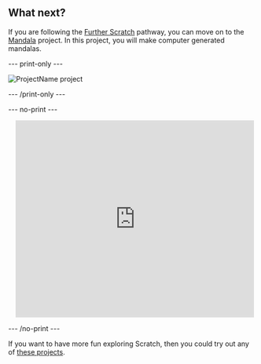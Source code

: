## What next?

If you are following the [Further Scratch](https://projects.raspberrypi.org/en/pathways/further-scratch) pathway, you can move on to the [Mandala](https://projects.raspberrypi.org/en/projects/mandala) project. In this project, you will make computer generated mandalas.

--- print-only ---

![ProjectName project](images/projectname-project.png)

--- /print-only ---

--- no-print ---

<div class="scratch-preview" style="margin-left: 15px;">
  <iframe allowtransparency="true" width="485" height="402" src="https://scratch.mit.edu/projects/embed/486719199/?autostart=false" frameborder="0"></iframe>
</div>

--- /no-print ---

If you want to have more fun exploring Scratch, then you could try out any of [these projects](https://projects.raspberrypi.org/en/projects?software%5B%5D=scratch&curriculum%5B%5D=%201).
